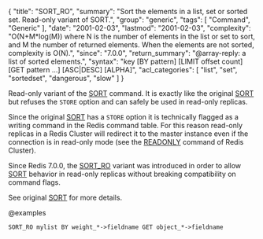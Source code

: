 {
  "title": "SORT_RO",
  "summary": "Sort the elements in a list, set or sorted set. Read-only variant of SORT.",
  "group": "generic",
  "tags": [
    "Command",
    "Generic"
  ],
  "date": "2001-02-03",
  "lastmod": "2001-02-03",
  "complexity": "O(N+M*log(M)) where N is the number of elements in the list or set to sort, and M the number of returned elements. When the elements are not sorted, complexity is O(N).",
  "since": "7.0.0",
  "return_summary": "@array-reply: a list of sorted elements.",
  "syntax": "key [BY pattern] [LIMIT offset count] [GET pattern ...] [ASC|DESC] [ALPHA]",
  "acl_categories": [
    "list",
    "set",
    "sortedset",
    "dangerous",
    "slow"
  ]
}

Read-only variant of the [SORT](/commands/sort) command. It is exactly like the original [SORT](/commands/sort) but refuses the `STORE` option and can safely be used in read-only replicas.

Since the original [SORT](/commands/sort) has a `STORE` option it is technically flagged as a writing command in the Redis command table. For this reason read-only replicas in a Redis Cluster will redirect it to the master instance even if the connection is in read-only mode (see the [READONLY](/commands/readonly) command of Redis Cluster).

Since Redis 7.0.0, the [SORT_RO](/commands/sort_ro) variant was introduced in order to allow [SORT](/commands/sort) behavior in read-only replicas without breaking compatibility on command flags.

See original [SORT](/commands/sort) for more details.

@examples

```
SORT_RO mylist BY weight_*->fieldname GET object_*->fieldname
```

